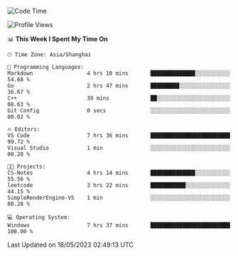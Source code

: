 <!--START_SECTION:waka-->
![Code Time](http://img.shields.io/badge/Code%20Time-928%20hrs%2015%20mins-blue)

![Profile Views](http://img.shields.io/badge/Profile%20Views-0-blue)

📊 **This Week I Spent My Time On** 

```text
🕑︎ Time Zone: Asia/Shanghai

💬 Programming Languages: 
Markdown                 4 hrs 10 mins       ██████████████░░░░░░░░░░░   54.68 % 
Go                       2 hrs 47 mins       █████████░░░░░░░░░░░░░░░░   36.67 % 
C++                      39 mins             ██░░░░░░░░░░░░░░░░░░░░░░░   08.63 % 
Git Config               0 secs              ░░░░░░░░░░░░░░░░░░░░░░░░░   00.02 % 

🔥 Editors: 
VS Code                  7 hrs 36 mins       █████████████████████████   99.72 % 
Visual Studio            1 min               ░░░░░░░░░░░░░░░░░░░░░░░░░   00.28 % 

🐱‍💻 Projects: 
CS-Notes                 4 hrs 14 mins       ██████████████░░░░░░░░░░░   55.56 % 
leetcode                 3 hrs 22 mins       ███████████░░░░░░░░░░░░░░   44.15 % 
SimpleRenderEngine-VS    1 min               ░░░░░░░░░░░░░░░░░░░░░░░░░   00.28 % 

💻 Operating System: 
Windows                  7 hrs 37 mins       █████████████████████████   100.00 % 
```


 Last Updated on 18/05/2023 02:49:13 UTC
<!--END_SECTION:waka-->